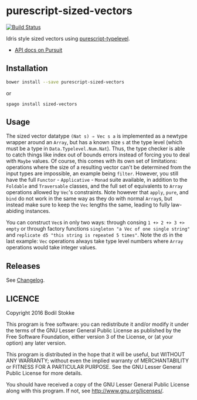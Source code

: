 # purescript-sized-vectors

[![Build Status](https://travis-ci.org/bodil/purescript-sized-vectors.svg?branch=master)](https://travis-ci.org/bodil/purescript-sized-vectors)

Idris style sized vectors using [purescript-typelevel](https://github.com/bodil/purescript-typelevel).

- [API docs on Pursuit](http://pursuit.purescript.org/packages/purescript-sized-vectors/)

## Installation

```bash
bower install --save purescript-sized-vectors
```

or

```
spago install sized-vectors
```

## Usage

The sized vector datatype `(Nat s) ⇒ Vec s a` is implemented as a newtype wrapper around an `Array`, but has a known size `s` at the type level (which must be a type in `Data.Typelevel.Num.Nat`). Thus, the type checker is able to catch things like index out of bounds errors instead of forcing you to deal with `Maybe` values. Of course, this comes with its own set of limitations: operations where the size of a resulting vector can't be determined from the input types are impossible, an example being `filter`. However, you still have the full `Functor` - `Applicative` - `Monad` suite available, in addition to the `Foldable` and `Traversable` classes, and the full set of equivalents to `Array` operations allowed by `Vec`'s constraints. Note however that `apply`, `pure`, and `bind` do not work in the same way as they do with normal `Array`s, but instead make sure to keep the `Vec` lengths the same, leading to fully law-abiding instances.

You can construct `Vec`s in only two ways: through consing `1 +> 2 +> 3 +> empty` or through factory functions `singleton "a Vec of one single string"` and `replicate d5 "this string is repeated 5 times"`. Note the `d5` in the last example: `Vec` operations always take type level numbers where `Array` operations would take integer values.

## Releases

See [Changelog](CHANGELOG.md).

## LICENCE

Copyright 2016 Bodil Stokke

This program is free software: you can redistribute it and/or modify
it under the terms of the GNU Lesser General Public License as
published by the Free Software Foundation, either version 3 of the
License, or (at your option) any later version.

This program is distributed in the hope that it will be useful, but
WITHOUT ANY WARRANTY; without even the implied warranty of
MERCHANTABILITY or FITNESS FOR A PARTICULAR PURPOSE. See the GNU
Lesser General Public License for more details.

You should have received a copy of the GNU Lesser General Public
License along with this program. If not, see
<http://www.gnu.org/licenses/>.

